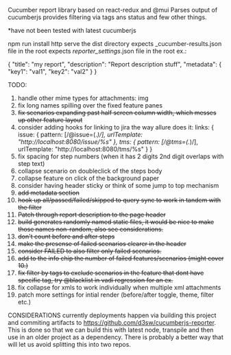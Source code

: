Cucumber report library based on react-redux and @mui
Parses output of cucumberjs
provides filtering via tags ans status and few other things.

*have not been tested with latest cucumberjs

npm run install
http serve the dist directory
expects _cucumber-results.json file in the root
expects _reporter_settings_.json file in the root
ex.:

{
    "title": "my report",
    "description": "Report description stuff",
    "metadata": {
        "key1": "val1",
        "key2": "val2"
    }
}


TODO:

1. handle other mime types for attachments: img
2. fix long names spilling over the fixed feature panes
3. ~~fix scenarios expanding past half screen column width, which messes up other feature layout~~
4. consider adding hooks for linking to jira the way allure does it: 
links: {
          issue: {
            pattern: [/@issue=(.*)/],
            urlTemplate: "http://localhost:8080/issue/%s"
          },
          tms: {
            pattern: [/@tms=(.*)/],
            urlTemplate: "http://localhost:8080/tms/%s"
          }
        }
5. fix spacing for step numbers (when it has 2 digits 2nd digit overlaps with step text)
6. collapse scenario on doubleclick of the steps body
7. collapse feature on click of the background paper
8. consider having header sticky or think of some jump to top mechanism
9. ~~add metadata section~~
10. ~~hook up all/passed/failed/skipped to query sync to work in tandem with the filter~~
11. ~~Patch through report description to the page header~~
12. ~~build generates randomly named static files, it would be nice to make those names non-random, also see considerations.~~
13. ~~don't count before and after steps~~
14. ~~make the presense of failed scenarios clearer in the header~~
15. ~~consider FAILED to also filter only failed scenarios.~~
16. ~~add to the info chip the number of failed features/scenarios (might cover 10.)~~
17. ~~fix filter by tags to exclude scenarios in the feature that dont have specific tag, try @blacklist in vadi regression for an ex.~~
18. fix collapse for xmls to work individually when multiple xml attachments
19. patch more settings for intial render (before/after toggle, theme, filter etc.)

CONSIDERATIONS
currently deployments happen via building this project and commiting artifacts to https://github.com/d3sw/cucumberjs-reporter.
This is done so that we can build this with latest node, transpile and then use in an older project as a dependency.
There is probably a better way that will let us avoid splitting this into two repos.